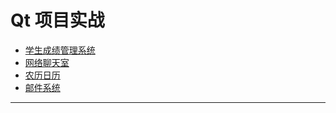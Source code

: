 # Qt 项目实战

* [学生成绩管理系统](./notes/StudentManagementSystem.md)
* [网络聊天室](./notes/NetworkChat.md)
* [农历日历](./notes/LunarCalendar.md)
* [邮件系统](./notes/EmailTool.md)

---
